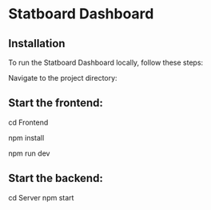 # Statboard Dashboard


## Installation
To run the Statboard Dashboard locally, follow these steps:

Navigate to the project directory:

## Start the frontend:

cd Frontend

npm install

npm run dev


## Start the backend:

cd Server
npm start
